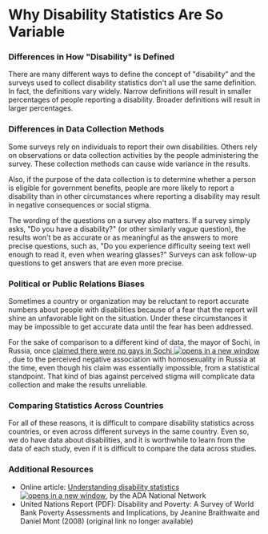 # Why Disability Statistics Are So Variable

### Differences in How "Disability" is Defined

There are many different ways to define the concept of "disability" and the surveys used to collect disability statistics don't all use the same definition. In fact, the definitions vary widely. Narrow definitions will result in smaller percentages of people reporting a disability. Broader definitions will result in larger percentages.&#x20;

### Differences in Data Collection Methods

Some surveys rely on individuals to report their own disabilities. Others rely on observations or data collection activities by the people administering the survey. These collection methods can cause wide variance in the results.&#x20;

Also, if the purpose of the data collection is to determine whether a person is eligible for government benefits, people are more likely to report a disability than in other circumstances where reporting a disability may result in negative consequences or social stigma.

The wording of the questions on a survey also matters. If a survey simply asks, "Do you have a disability?" (or other similarly vague question), the results won't be as accurate or as meaningful as the answers to more precise questions, such as, "Do you experience difficulty seeing text well enough to read it, even when wearing glasses?" Surveys can ask follow-up questions to get answers that are even more precise.

### Political or Public Relations Biases

Sometimes a country or organization may be reluctant to report accurate numbers about people with disabilities because of a fear that the report will shine an unfavorable light on the situation. Under these circumstances it may be impossible to get accurate data until the fear has been addressed.

For the sake of comparison to a different kind of data, the mayor of Sochi, in Russia, once [claimed there were no gays in Sochi ![opens in a new window](https://dequeuniversity.com/assets/images/template/courses2014/new-window.png)](http://abcnews.go.com/WN/gay-people-sochi-mayor-claims/story?id=22166765), due to the perceived negative association with homosexuality in Russia at the time, even though his claim was essentially impossible, from a statistical standpoint. That kind of bias against perceived stigma will complicate data collection and make the results unreliable.

### Comparing Statistics Across Countries

For all of these reasons, it is difficult to compare disability statistics across countries, or even across different surveys in the same country. Even so, we do have data about disabilities, and it is worthwhile to learn from the data of each study, even if it is difficult to compare the data across studies.

### Additional Resources

* Online article: [Understanding disability statistics ![opens in a new window](https://dequeuniversity.com/assets/images/template/courses2014/new-window.png)](https://adata.org/factsheet/understanding-disability-statistics), by the ADA National Network
* United Nations Report (PDF): Disability and Poverty: A Survey of World Bank Poverty Assessments and Implications, by Jeanine Braithwaite and Daniel Mont (2008) (original link no longer available)
